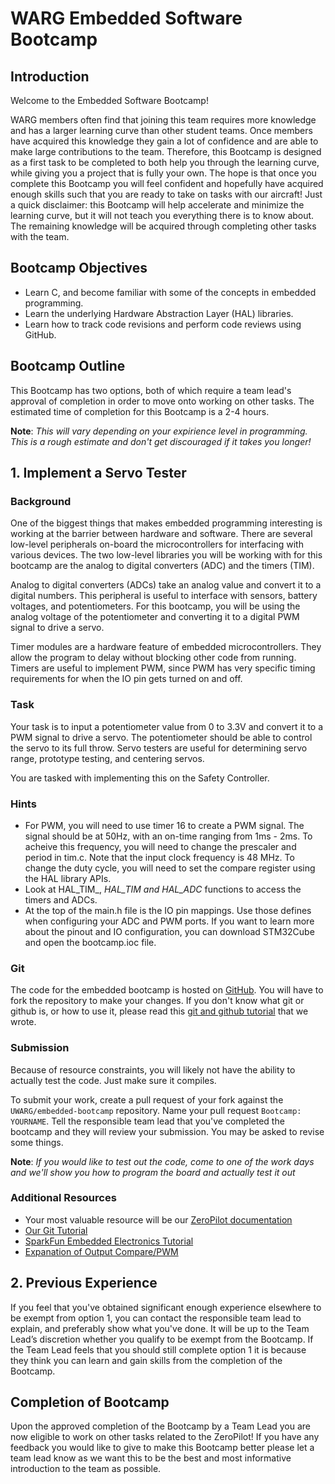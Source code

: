 # WARG Embedded Software Bootcamp

## Introduction

Welcome to the Embedded Software Bootcamp!

WARG members often find that joining this team requires more knowledge and has a larger learning curve than other student teams. Once members have acquired this knowledge they gain a lot of confidence and are able to make large contributions to the team. Therefore, this Bootcamp is designed as a first task to be completed to both help you through the learning curve, while giving you a project that is fully your own. The hope is that once you complete this Bootcamp you will feel confident and hopefully have acquired enough skills such that you are ready to take on tasks with our aircraft! Just a quick disclaimer: this Bootcamp will help accelerate and minimize the learning curve, but it will not teach you everything there is to know about. The remaining knowledge will be acquired through completing other tasks with the team.

## Bootcamp Objectives

- Learn C, and become familiar with some of the concepts in embedded programming.
- Learn the underlying Hardware Abstraction Layer (HAL) libraries.
- Learn how to track code revisions and perform code reviews using GitHub.

## Bootcamp Outline

This Bootcamp has two options, both of which require a team lead's approval of completion in order to move onto working on other tasks. The estimated time of completion for this Bootcamp is a 2-4 hours.

**Note**: *This will vary depending on your expirience level in programming. This is a rough estimate and don't get discouraged if it takes you longer!*

## 1. Implement a Servo Tester

### Background

One of the biggest things that makes embedded programming interesting is working at the barrier between hardware and software. There are several low-level peripherals on-board the microcontrollers for interfacing with various devices. The two low-level libraries you will be working with for this bootcamp are the analog to digital converters (ADC) and the timers (TIM).

Analog to digital converters (ADCs) take an analog value and convert it to a digital numbers. This peripheral is useful to interface with sensors, battery voltages, and potentiometers. For this bootcamp, you will be using the analog voltage of the potentiometer and converting it to a digital PWM signal to drive a servo.

Timer modules are a hardware feature of embedded microcontrollers. They allow the program to delay without blocking other code from running. Timers are useful to implement PWM, since PWM has very specific timing requirements for when the IO pin gets turned on and off.

### Task

Your task is to input a potentiometer value from 0 to 3.3V and convert it to a PWM signal to drive a servo. The potentiometer should be able to control the servo to its full throw. Servo testers are useful for determining servo range, prototype testing, and centering servos.

You are tasked with implementing this on the Safety Controller.

### Hints

- For PWM, you will need to use timer 16 to create a PWM signal. The signal should be at 50Hz, with an on-time ranging from 1ms - 2ms. To acheive this frequency, you will need to change the prescaler and period in tim.c. Note that the input clock frequency is 48 MHz. To change the duty cycle, you will need to set the compare register using the HAL library APIs.
- Look at HAL_TIM_, __HAL_TIM_ and HAL_ADC_ functions to access the timers and ADCs.
- At the top of the main.h file is the IO pin mappings. Use those defines when configuring your ADC and PWM ports. If you want to learn more about the pinout and IO configuration, you can download STM32Cube and open the bootcamp.ioc file.

### Git

The code for the embedded bootcamp is hosted on [GitHub](https://www.github.com/UWARG/embedded-bootcamp). You will have to fork the repository to make your changes. If you don't know what git or github is, or how to use it, please read this [git and github tutorial](../tutorials/git.md) that we wrote.

### Submission

Because of resource constraints, you will likely not have the ability to actually test the code. Just make sure it compiles.

To submit your work, create a pull request of your fork against the `UWARG/embedded-bootcamp` repository. Name your pull request `Bootcamp: YOURNAME`. Tell the responsible team lead that you've completed the bootcamp and they will review your submission. You may be asked to revise some things.

**Note**: *If you would like to test out the code, come to one of the work days and we'll show you how to program the board and actually test it out*

### Additional Resources

- Your most valuable resource will be our [ZeroPilot documentation](https://uwarg-docs.atlassian.net/wiki/spaces/ZP/overview)
- [Our Git Tutorial](../tutorials/git.md)
- [SparkFun Embedded Electronics Tutorial](https://www.sparkfun.com/tutorials/category/1)
- [Expanation of Output Compare/PWM](http://www.micromouseonline.com/2016/02/06/pwm-basics-on-the-stm32-general-purpose-timers/)
## 2. Previous Experience

If you feel that you've obtained significant enough experience elsewhere to be exempt from option 1, you can contact the responsible team lead to explain, and preferably show what you've done. It will be up to the Team Lead’s discretion whether you qualify to be exempt from the Bootcamp. If the Team Lead feels that you should still complete option 1 it is because they think you can learn and gain skills from the completion of the Bootcamp.

## Completion of Bootcamp

Upon the approved completion of the Bootcamp by a Team Lead you are now eligible to work on other tasks related to the ZeroPilot! If you have any feedback you would like to give to make this Bootcamp better please let a team lead know as we want this to be the best and most informative introduction to the team as possible.
